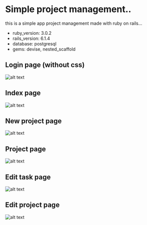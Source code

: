 # Simple project management..

this is a simple app project management made with ruby on rails...

* ruby_version: 3.0.2
* rails_version: 6.1.4
* database: postgresql
* gems: devise, nested_scaffold


## Login page (without css)
![alt text](https://i.imgur.com/qDmyfDv.png)
## Index page
![alt text](https://i.imgur.com/ZrB3J9n.png)
## New project page
![alt text](https://i.imgur.com/Y4cpmIT.png)
## Project page
![alt text](https://i.imgur.com/6D7Dx6j.png)
## Edit task page
![alt text](https://i.imgur.com/dcabjoj.png)
## Edit project page
![alt text](https://i.imgur.com/5GVrbIa.png)
